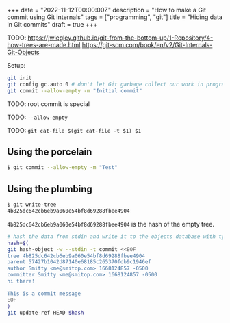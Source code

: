 +++
date = "2022-11-12T00:00:00Z"
description = "How to make a Git commit using Git internals"
tags = ["programming", "git"]
title = "Hiding data in Git commits"
draft = true
+++

TODO: https://jwiegley.github.io/git-from-the-bottom-up/1-Repository/4-how-trees-are-made.html https://git-scm.com/book/en/v2/Git-Internals-Git-Objects

Setup:

```sh
git init
git config gc.auto 0 # don't let Git garbage collect our work in progress
git commit --allow-empty -m "Initial commit"
```

TODO: root commit is special

TODO: `--allow-empty`

TODO: `git cat-file $(git cat-file -t $1) $1`

## Using the porcelain

```sh
$ git commit --allow-empty -m "Test"
```

## Using the plumbing

```sh
$ git write-tree
4b825dc642cb6eb9a060e54bf8d69288fbee4904
```

`4b825dc642cb6eb9a060e54bf8d69288fbee4904` is the hash of the empty tree.

```sh
# hash the data from stdin and write it to the objects database with type commit
hash=$(
git hash-object -w --stdin -t commit <<EOF
tree 4b825dc642cb6eb9a060e54bf8d69288fbee4904
parent 57427b1042d87140e68185c265370fdb9c1946ef
author Smitty <me@smitop.com> 1668124857 -0500
committer Smitty <me@smitop.com> 1668124857 -0500
hi there!

This is a commit message
EOF
)
git update-ref HEAD $hash
```
